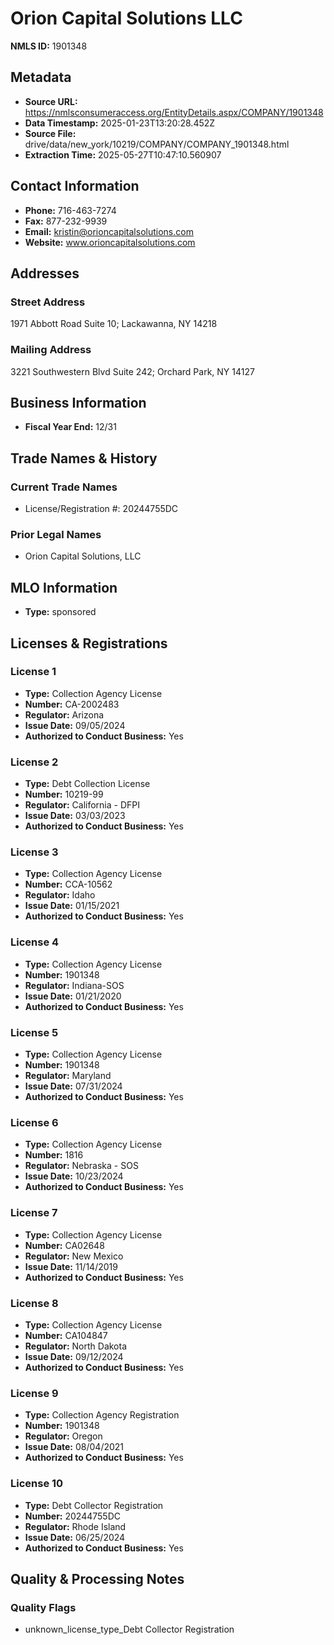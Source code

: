 # Orion Capital Solutions LLC

**NMLS ID:** 1901348

## Metadata
- **Source URL:** https://nmlsconsumeraccess.org/EntityDetails.aspx/COMPANY/1901348
- **Data Timestamp:** 2025-01-23T13:20:28.452Z
- **Source File:** drive/data/new_york/10219/COMPANY/COMPANY_1901348.html
- **Extraction Time:** 2025-05-27T10:47:10.560907

## Contact Information
- **Phone:** 716-463-7274
- **Fax:** 877-232-9939
- **Email:** kristin@orioncapitalsolutions.com
- **Website:** www.orioncapitalsolutions.com

## Addresses
### Street Address
1971 Abbott Road Suite 10; Lackawanna, NY 14218

### Mailing Address
3221 Southwestern Blvd Suite 242; Orchard Park, NY 14127

## Business Information
- **Fiscal Year End:** 12/31

## Trade Names & History
### Current Trade Names
- License/Registration #: 20244755DC

### Prior Legal Names
- Orion Capital Solutions, LLC

## MLO Information
- **Type:** sponsored

## Licenses & Registrations

### License 1
- **Type:** Collection Agency License
- **Number:** CA-2002483
- **Regulator:** Arizona
- **Issue Date:** 09/05/2024
- **Authorized to Conduct Business:** Yes

### License 2
- **Type:** Debt Collection License
- **Number:** 10219-99
- **Regulator:** California - DFPI
- **Issue Date:** 03/03/2023
- **Authorized to Conduct Business:** Yes

### License 3
- **Type:** Collection Agency License
- **Number:** CCA-10562
- **Regulator:** Idaho
- **Issue Date:** 01/15/2021
- **Authorized to Conduct Business:** Yes

### License 4
- **Type:** Collection Agency License
- **Number:** 1901348
- **Regulator:** Indiana-SOS
- **Issue Date:** 01/21/2020
- **Authorized to Conduct Business:** Yes

### License 5
- **Type:** Collection Agency License
- **Number:** 1901348
- **Regulator:** Maryland
- **Issue Date:** 07/31/2024
- **Authorized to Conduct Business:** Yes

### License 6
- **Type:** Collection Agency License
- **Number:** 1816
- **Regulator:** Nebraska - SOS
- **Issue Date:** 10/23/2024
- **Authorized to Conduct Business:** Yes

### License 7
- **Type:** Collection Agency License
- **Number:** CA02648
- **Regulator:** New Mexico
- **Issue Date:** 11/14/2019
- **Authorized to Conduct Business:** Yes

### License 8
- **Type:** Collection Agency License
- **Number:** CA104847
- **Regulator:** North Dakota
- **Issue Date:** 09/12/2024
- **Authorized to Conduct Business:** Yes

### License 9
- **Type:** Collection Agency Registration
- **Number:** 1901348
- **Regulator:** Oregon
- **Issue Date:** 08/04/2021
- **Authorized to Conduct Business:** Yes

### License 10
- **Type:** Debt Collector Registration
- **Number:** 20244755DC
- **Regulator:** Rhode Island
- **Issue Date:** 06/25/2024
- **Authorized to Conduct Business:** Yes

## Quality & Processing Notes
### Quality Flags
- unknown_license_type_Debt Collector Registration
